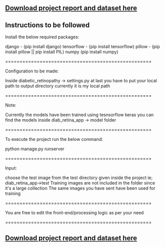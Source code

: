 ## [Download project report and dataset here](https://bit.ly/3WyeTxb)

Instructions to be followed
--------------------------------------------------

Install the below required packages:

django - (pip install django)
tensorflow - (pip install tensorflow)
pillow - (pip install pillow || pip install PIL)
numpy (pip install numpy)

===================================================

Configuration to be made:

Inside diabetic_retinopathy -> settings.py at last you have to put your local path to output directory currently it is my local path 

===================================================

Note: 

Currently the models have been trained using tesnsorflow keras you can find the models inside diab_retina_app -> model folder

===================================================

To execute the project run the below command:

python manage.py runserver

===================================================

Input:

choose the test image from the test directory given inside the project ie; diab_retina_app->test
Training images are not included in the folder since it's a large collection 
The same images you have sent have been used for training

===================================================

You are free to edit the front-end/processing logic as per your need

===================================================

## [Download project report and dataset here](https://bit.ly/3WyeTxb)
